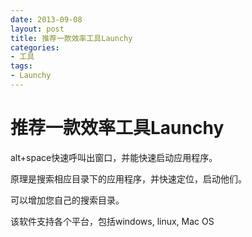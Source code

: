 ```yaml
---
date: 2013-09-08
layout: post
title: 推荐一款效率工具Launchy
categories:
- 工具
tags:
- Launchy
---
```


# 推荐一款效率工具Launchy

alt+space快速呼叫出窗口，并能快速启动应用程序。


原理是搜索相应目录下的应用程序，并快速定位，启动他们。


可以增加您自己的搜索目录。


该软件支持各个平台，包括windows, linux, Mac OS



